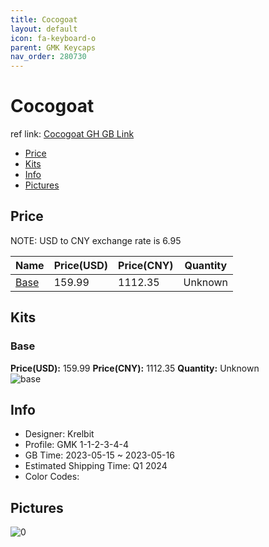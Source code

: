 ```yaml
---
title: Cocogoat 
layout: default
icon: fa-keyboard-o
parent: GMK Keycaps
nav_order: 280730
---
```


# Cocogoat 

ref link: [Cocogoat GH GB Link](https://geekhack.org/index.php?topic=120242.0)

* [Price](#price)
* [Kits](#kits)
* [Info](#info)
* [Pictures](#pictures)

## Price

NOTE: USD to CNY exchange rate is 6.95

| Name          | Price(USD)   |  Price(CNY) | Quantity |
| ------------- | ------------ |  ---------- | -------- |
|[Base](#base)|159.99|1112.35|Unknown|


## Kits
### Base  
**Price(USD):** 159.99	**Price(CNY):** 1112.35	**Quantity:** Unknown  
<img src="{{ 'assets/images/gmk-keycaps/Cocogoat/kits_pics/base.png' | relative_url }}" alt="base" class="image featured">

## Info
* Designer: Krelbit  
* Profile: GMK 1-1-2-3-4-4  
* GB Time: 2023-05-15 ~ 2023-05-16  
* Estimated Shipping Time: Q1 2024  
* Color Codes:  


## Pictures  
<img src="{{ 'assets/images/gmk-keycaps/Cocogoat/rendering_pics/0.png' | relative_url }}" alt="0" class="image featured">
